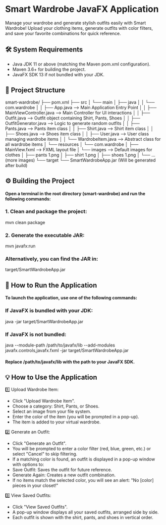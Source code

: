 # Smart Wardrobe JavaFX Application
Manage your wardrobe and generate stylish outfits easily with Smart Wardrobe! Upload your clothing items, generate outfits with color filters, and save your favorite combinations for quick reference.

## 🛠️ System Requirements
- Java JDK 11 or above (matching the Maven pom.xml configuration).
- Maven 3.6+ for building the project.
- JavaFX SDK 13 if not bundled with your JDK.

## 📁 Project Structure
smart-wardrobe/
├── pom.xml
├── src
│   └── main
│       ├── java
│       │   └── com.wardrobe
│       │       ├── App.java                  --> Main Application Entry Point
│       │       ├── MainViewController.java   --> Main Controller for UI interactions
│       │       ├── Outfit.java               --> Outfit object containing Shirt, Pants, Shoes
│       │       ├── OutfitGenerator.java      --> Logic to generate random outfits
│       │       ├── Pants.java                --> Pants item class
│       │       ├── Shirt.java                --> Shirt item class
│       │       ├── Shoes.java                --> Shoes item class
│       │       ├── User.java                 --> User class managing wardrobe items
│       │       └── WardrobeItem.java         --> Abstract class for all wardrobe items
│       └── resources
│           └── com.wardrobe
│               ├── MainView.fxml             --> FXML layout file
│               └── images                    --> Default images for clothes
│                   ├── pants 1.png
│                   ├── shirt 1.png
│                   ├── shoes 1.png
│                   └── ... (more images)
└── target
    └── SmartWardrobeApp.jar (Will be generated after build)

## ⚙️ Building the Project
#### Open a terminal in the root directory (smart-wardrobe) and run the following commands:

### 1. Clean and package the project:
  mvn clean package

### 2. Generate the executable JAR:
  mvn javafx:run

### Alternatively, you can find the JAR in:
  target/SmartWardrobeApp.jar

## 🚀 How to Run the Application
#### To launch the application, use one of the following commands:

### If JavaFX is bundled with your JDK:
java -jar target/SmartWardrobeApp.jar
### If JavaFX is not bundled:
java --module-path /path/to/javafx/lib --add-modules javafx.controls,javafx.fxml -jar target/SmartWardrobeApp.jar
#### Replace /path/to/javafx/lib with the path to your JavaFX SDK.

## 💡 How to Use the Application

1️⃣ Upload Wardrobe Item:
- Click "Upload Wardrobe Item".
- Choose a category: Shirt, Pants, or Shoes.
- Select an image from your file system.
- Enter the color of the item (you will be prompted in a pop-up).
- The item is added to your virtual wardrobe.

2️⃣ Generate an Outfit:
- Click "Generate an Outfit".
- You will be prompted to enter a color filter (red, blue, green, etc.) or select "Cancel" to skip filtering.
- If a matching color is found, an outfit is displayed in a pop-up window with options to:
- Save Outfit: Saves the outfit for future reference.
- Generate Again: Creates a new outfit combination.
- If no items match the selected color, you will see an alert: "No [color] pieces in your closet!"

3️⃣ View Saved Outfits:
- Click "View Saved Outfits".
- A pop-up window displays all your saved outfits, arranged side by side.
- Each outfit is shown with the shirt, pants, and shoes in vertical order.


